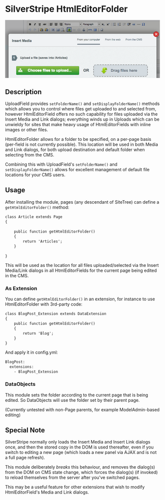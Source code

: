# SilverStripe HtmlEditorFolder

![Screenshot](https://raw.githubusercontent.com/bcairns/silverstripe-htmleditorfolder/master/screenshot.png)

## Description

UploadField provides `setFolderName()` and `setDisplayFolderName()` methods which allows you to control where files get uploaded to and selected from, however HtmlEditorField offers no such capability for files uploaded via the Insert Media and Link dialogs; everything winds up in Uploads which can be unwieldy for sites that make heavy usage of HtmlEditorFields with inline images or other files.

HtmlEditorFolder allows for a folder to be specified, on a per-page basis (per-field is not currently possible).  This location will be used in both Media and Link dialogs, for both upload destination and default folder when selecting from the CMS. 

Combining this with UploadField's `setFolderName()` and `setDisplayFolderName()` allows for excellent management of default file locations for your CMS users.

## Usage

After installing the module, pages (any descendant of SiteTree) can define a `getHtmlEditorFolder()` method:

```
class Article extends Page
{

	public function getHtmlEditorFolder()
	{
		return 'Articles';
	}
	
}
```

This will be used as the location for all files uploaded/selected via the Insert Media/Link dialogs in all HtmlEditorFields for the current page being edited in the CMS.

### As Extension

You can define `getHtmlEditorFolder()` in an extension, for instance to use HtmlEditorFolder with 3rd-party code:

```
class BlogPost_Extension extends DataExtension
{
	public function getHtmlEditorFolder()
	{
		return 'Blog';
	}
}
```

And apply it in config.yml:

```
BlogPost:
  extensions:
    - BlogPost_Extension
```


### DataObjects

This module sets the folder according to the current page that is being edited.  So DataObjects will use the folder set by their parent page.

(Currently untested with non-Page parents, for example ModelAdmin-based editing)


## Special Note

SilverStripe normally only loads the Insert Media and Insert Link dialogs once, and then the stored copy in the DOM is used thereafter, even if you switch to editing a new page (which loads a new panel via AJAX and is not a full page refresh).

This module deliberately *breaks* this behaviour, and removes the dialog(s) from the DOM on CMS state change, which forces the dialog(s) (if invoked) to reload themselves from the server after you've switched pages.

This may be a useful feature for other extensions that wish to modify HtmlEditorField's Media and Link dialogs.